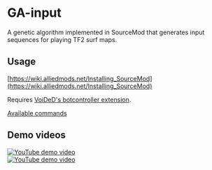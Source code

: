 # GA-input
A genetic algorithm implemented in SourceMod that generates input sequences for playing TF2 surf maps.

## Usage
[https://wiki.alliedmods.net/Installing_SourceMod](https://wiki.alliedmods.net/Installing_SourceMod)

Requires [VoiDeD's botcontroller extension](https://github.com/VoiDeD/sourcemod-botcontroller/).

[Available commands](https://github.com/nullprop/GA-input/blob/master/scripting/GA-input.sp#L149-L193)

## Demo videos
[![YouTube demo video](http://img.youtube.com/vi/RzLEOIzrDYI/0.jpg)](http://www.youtube.com/watch?v=RzLEOIzrDYI)  
[![YouTube demo video](http://img.youtube.com/vi/qT_yc9nsJBk/0.jpg)](https://www.youtube.com/watch?v=qT_yc9nsJBk)
